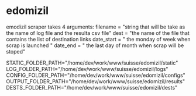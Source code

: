 # edomizil
emodizil scraper takes 4 arguments:
    filename = "string that will be take as the name of log file and the resulta csv file"
    dest = "the name of the file that contains the list of destination links
    date_start = " the monday of week when scrap is launched "
    date_end = " the last day of month when scrap will be stoped"

STATIC_FOLDER_PATH="/home/dev/work/www/suisse/edomizil/static"
LOG_FOLDER_PATH="/home/dev/work/www/suisse/edomizil/logs"
CONFIG_FOLDER_PATH="/home/dev/work/www/suisse/edomizil/configs"
OUTPUT_FOLDER_PATH="/home/dev/work/www/suisse/edomizil/results"
DESTS_FOLDER_PATH="/home/dev/work/www/suisse/edomizil/dests"